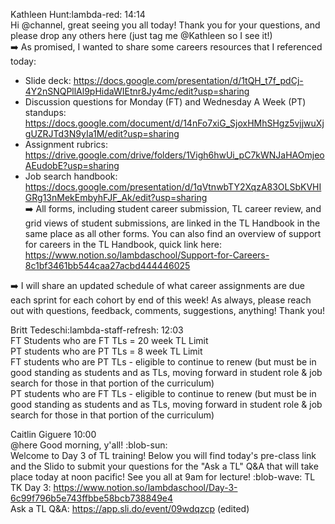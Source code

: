 
Kathleen Hunt:lambda-red: 14:14   
Hi @channel, great seeing you all today! Thank you for your questions, and please drop any others here (just tag me @Kathleen so I see it!)  
:arrow_right:  As promised, I wanted to share some careers resources that I referenced today: 

- Slide deck: https://docs.google.com/presentation/d/1tQH_t7f_pdCj-4Y2nSNQPllAl9pHidaWIEtnr8Jy4mc/edit?usp=sharing   
- Discussion questions for Monday (FT) and Wednesday A Week (PT) standups: https://docs.google.com/document/d/14nFo7xiG_SjoxHMhSHgz5vjjwuXjgUZRJTd3N9yIa1M/edit?usp=sharing  
- Assignment rubrics: https://drive.google.com/drive/folders/1Vigh6hwUi_pC7kWNJaHAOmjeoAEudobE?usp=sharing  
- Job search handbook: https://docs.google.com/presentation/d/1qVtnwbTY2XqzA83OLSbKVHIGRg13nMekEmbyhFJF_Ak/edit?usp=sharing   
:arrow_right:  All forms, including student career submission, TL career review, and grid views of student submissions, are linked in the TL Handbook in the same place as all other forms. You can also find an overview of support for careers in the TL Handbook, quick link here: https://www.notion.so/lambdaschool/Support-for-Careers-8c1bf3461bb544caa27acbd444446025     

:arrow_right:  I will share an updated schedule of what career assignments are due each sprint for each cohort by end of this week!
As always, please reach out with questions, feedback, comments, suggestions, anything! Thank you!   

Britt Tedeschi:lambda-staff-refresh: 12:03  
FT Students who are FT TLs = 20 week TL Limit  
PT students who are PT TLs = 8 week TL Limit   
FT students who are PT TLs - eligible to continue to renew (but must be in good standing as students and as TLs, moving forward in student role & job search for those in that portion of the curriculum)   
PT students who are FT TLs - eligible to continue to renew (but must be in good standing as students and as TLs, moving forward in student role & job search for those in that portion of the curriculum)    

Caitlin Giguere 10:00  
@here Good morning, y'all! :blob-sun:   
Welcome to Day 3 of TL training! Below you will find today's pre-class link and the Slido to submit your questions for the "Ask a TL" Q&A that will take place today at noon pacific! See you all at 9am for lecture! :blob-wave:
TL TK Day 3: https://www.notion.so/lambdaschool/Day-3-6c99f796b5e743ffbbe58bcb738849e4   
Ask a TL Q&A: https://app.sli.do/event/09wdqzcp (edited)    
